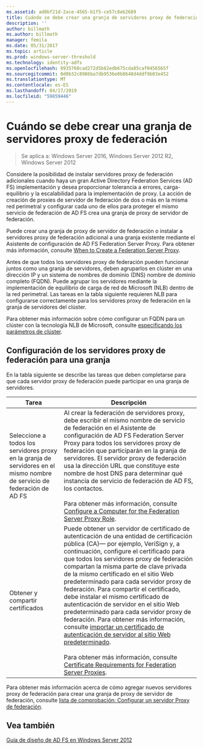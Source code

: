```yaml
---
ms.assetid: ad0bf21d-2ace-4565-b1f5-ce57c8eb2689
title: Cuándo se debe crear una granja de servidores proxy de federación
description: ''
author: billmath
ms.author: billmath
manager: femila
ms.date: 05/31/2017
ms.topic: article
ms.prod: windows-server-threshold
ms.technology: identity-adfs
ms.openlocfilehash: 8935760cad272d5b82edb675cda85caf0456565f
ms.sourcegitcommit: 0d0b32c8986ba7db9536e0b8648d4ddf9b03e452
ms.translationtype: MT
ms.contentlocale: es-ES
ms.lasthandoff: 04/17/2019
ms.locfileid: "59859446"
---
```

# <a name="when-to-create-a-federation-server-proxy-farm"></a>Cuándo se debe crear una granja de servidores proxy de federación

>Se aplica a: Windows Server 2016, Windows Server 2012 R2, Windows Server 2012

Considere la posibilidad de instalar servidores proxy de federación adicionales cuando haya un gran Active Directory Federation Services \(AD FS\) implementación y desea proporcionar tolerancia a errores, carga\-equilibrio y la escalabilidad para la implementación de proxy. La acción de creación de proxies de servidor de federación de dos o más en la misma red perimetral y configurar cada uno de ellos para proteger el mismo servicio de federación de AD FS crea una granja de proxy de servidor de federación.  
  
Puede crear una granja de proxy de servidor de federación o instalar a servidores proxy de federación adicional a una granja existente mediante el Asistente de configuración de AD FS Federation Server Proxy. Para obtener más información, consulte [When to Create a Federation Server Proxy](When-to-Create-a-Federation-Server-Proxy.md).  
  
Antes de que todos los servidores proxy de federación pueden funcionar juntos como una granja de servidores, deben agruparlos en clúster en una dirección IP y un sistema de nombres de dominio \(DNS\) nombre de dominio completo \(FQDN\). Puede agrupar los servidores mediante la implementación de equilibrio de carga de red de Microsoft \(NLB\) dentro de la red perimetral. Las tareas en la tabla siguiente requieren NLB para configurarse correctamente para los servidores proxy de federación en la granja de servidores del clúster.  
  
Para obtener más información sobre cómo configurar un FQDN para un clúster con la tecnología NLB de Microsoft, consulte [especificando los parámetros de clúster](https://go.microsoft.com/fwlink/?linkid=74651).  
  
## <a name="configuring-federation-server-proxies-for-a-farm"></a>Configuración de los servidores proxy de federación para una granja  
En la tabla siguiente se describe las tareas que deben completarse para que cada servidor proxy de federación puede participar en una granja de servidores.  
  
|Tarea|Descripción|  
|--------|---------------|  
|Seleccione a todos los servidores proxy en la granja de servidores en el mismo nombre de servicio de federación de AD FS|Al crear la federación de servidores proxy, debe escribir el mismo nombre de servicio de federación en el Asistente de configuración de AD FS Federation Server Proxy para todos los servidores proxy de federación que participarán en la granja de servidores. El servidor proxy de federación usa la dirección URL que constituye este nombre de host DNS para determinar qué instancia de servicio de federación de AD FS, los contactos.<br /><br />Para obtener más información, consulte [Configure a Computer for the Federation Server Proxy Role](../../ad-fs/deployment/Configure-a-Computer-for-the-Federation-Server-Proxy-Role.md).|  
|Obtener y compartir certificados|Puede obtener un servidor de certificado de autenticación de una entidad de certificación pública \(CA\)— por ejemplo, VeriSign y, a continuación, configure el certificado para que todos los servidores proxy de federación compartan la misma parte de clave privada de la mismo certificado en el sitio Web predeterminado para cada servidor proxy de federación. Para compartir el certificado, debe instalar el mismo certificado de autenticación de servidor en el sitio Web predeterminado para cada servidor proxy de federación. Para obtener más información, consulte [importar un certificado de autenticación de servidor al sitio Web predeterminado](../../ad-fs/deployment/Import-a-Server-Authentication-Certificate-to-the-Default-Web-Site.md).<br /><br />Para obtener más información, consulte [Certificate Requirements for Federation Server Proxies](Certificate-Requirements-for-Federation-Server-Proxies.md).|  
  
Para obtener más información acerca de cómo agregar nuevos servidores proxy de federación para crear una granja de proxy de servidor de federación, consulte [lista de comprobación: Configurar un servidor Proxy de federación](../../ad-fs/deployment/Checklist--Setting-Up-a-Federation-Server-Proxy.md).  
  
## <a name="see-also"></a>Vea también
[Guía de diseño de AD FS en Windows Server 2012](AD-FS-Design-Guide-in-Windows-Server-2012.md)
